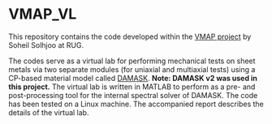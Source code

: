 # VMAP_VL
This repository contains the code developed within the [VMAP project](https://itea4.org/project/vmap.html) by Soheil Solhjoo at RUG.

The codes serve as a virtual lab for performing mechanical tests on sheet metals via two separate modules (for uniaxial and multiaxial tests) using a CP-based material model called [DAMASK](https://damask-multiphysics.org/). **Note: DAMASK v2 was used in this project.** The virtual lab is written in MATLAB to perform as a pre- and post-processing tool for the internal spectral solver of DAMASK. The code has been tested on a Linux machine. The accompanied report describes the details of the virtual lab.
